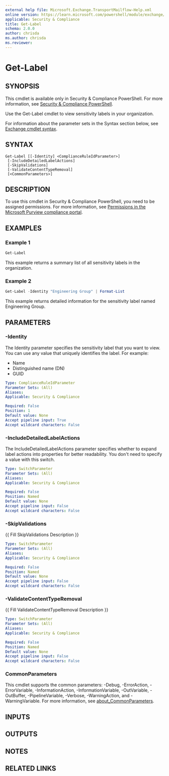 ```yaml
---
external help file: Microsoft.Exchange.TransportMailflow-Help.xml
online version: https://learn.microsoft.com/powershell/module/exchange/get-label
applicable: Security & Compliance
title: Get-Label
schema: 2.0.0
author: chrisda
ms.author: chrisda
ms.reviewer:
---
```


# Get-Label

## SYNOPSIS
This cmdlet is available only in Security & Compliance PowerShell. For more information, see [Security & Compliance PowerShell](https://learn.microsoft.com/powershell/exchange/scc-powershell).

Use the Get-Label cmdlet to view sensitivity labels in your organization.

For information about the parameter sets in the Syntax section below, see [Exchange cmdlet syntax](https://learn.microsoft.com/powershell/exchange/exchange-cmdlet-syntax).

## SYNTAX

```
Get-Label [[-Identity] <ComplianceRuleIdParameter>]
 [-IncludeDetailedLabelActions]
 [-SkipValidations]
 [-ValidateContentTypeRemoval]
 [<CommonParameters>]
```

## DESCRIPTION
To use this cmdlet in Security & Compliance PowerShell, you need to be assigned permissions. For more information, see [Permissions in the Microsoft Purview compliance portal](https://learn.microsoft.com/purview/microsoft-365-compliance-center-permissions).

## EXAMPLES

### Example 1
```powershell
Get-Label
```

This example returns a summary list of all sensitivity labels in the organization.

### Example 2
```powershell
Get-Label -Identity "Engineering Group" | Format-List
```

This example returns detailed information for the sensitivity label named Engineering Group.

## PARAMETERS

### -Identity
The Identity parameter specifies the sensitivity label that you want to view. You can use any value that uniquely identifies the label. For example:

- Name
- Distinguished name (DN)
- GUID

```yaml
Type: ComplianceRuleIdParameter
Parameter Sets: (All)
Aliases:
Applicable: Security & Compliance

Required: False
Position: 1
Default value: None
Accept pipeline input: True
Accept wildcard characters: False
```

### -IncludeDetailedLabelActions
The IncludeDetailedLabelActions parameter specifies whether to expand label actions into properties for better readability. You don't need to specify a value with this switch.

```yaml
Type: SwitchParameter
Parameter Sets: (All)
Aliases:
Applicable: Security & Compliance

Required: False
Position: Named
Default value: None
Accept pipeline input: False
Accept wildcard characters: False
```

### -SkipValidations
{{ Fill SkipValidations Description }}

```yaml
Type: SwitchParameter
Parameter Sets: (All)
Aliases:
Applicable: Security & Compliance

Required: False
Position: Named
Default value: None
Accept pipeline input: False
Accept wildcard characters: False
```

### -ValidateContentTypeRemoval
{{ Fill ValidateContentTypeRemoval Description }}

```yaml
Type: SwitchParameter
Parameter Sets: (All)
Aliases:
Applicable: Security & Compliance

Required: False
Position: Named
Default value: None
Accept pipeline input: False
Accept wildcard characters: False
```

### CommonParameters
This cmdlet supports the common parameters: -Debug, -ErrorAction, -ErrorVariable, -InformationAction, -InformationVariable, -OutVariable, -OutBuffer, -PipelineVariable, -Verbose, -WarningAction, and -WarningVariable. For more information, see [about_CommonParameters](https://go.microsoft.com/fwlink/p/?LinkID=113216).

## INPUTS

## OUTPUTS

## NOTES

## RELATED LINKS
